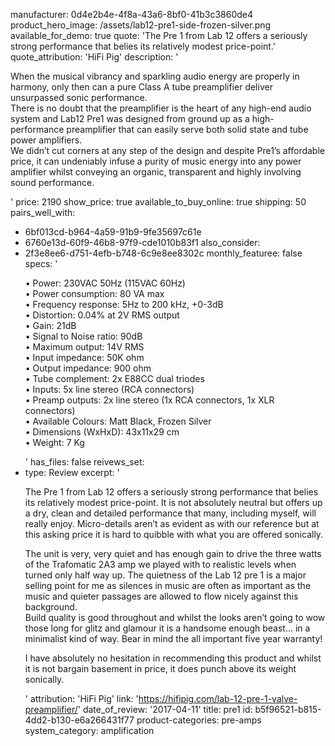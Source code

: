 manufacturer: 0d4e2b4e-4f8a-43a6-8bf0-41b3c3860de4
product_hero_image: /assets/lab12-pre1-side-frozen-silver.png
available_for_demo: true
quote: 'The Pre 1 from Lab 12 offers a seriously strong performance that belies its relatively modest price-point.'
quote_attribution: 'HiFi Pig'
description: '<p>When the musical vibrancy and sparkling audio energy are properly in harmony, only then can a pure Class A tube preamplifier deliver unsurpassed sonic performance.<br>There is no doubt that the preamplifier is the heart of any high-end audio system and Lab12 Pre1 was designed from ground up as a high-performance preamplifier that can easily serve both solid state and tube power amplifiers.<br>We didn’t cut corners at any step of the design and despite Pre1’s affordable price, it can undeniably infuse a purity of music energy into any power amplifier whilst conveying an organic, transparent and highly involving sound performance.&nbsp;&nbsp;</p>'
price: 2190
show_price: true
available_to_buy_online: true
shipping: 50
pairs_well_with:
  - 6bf013cd-b964-4a59-91b9-9fe35697c61e
  - 6760e13d-60f9-46b8-97f9-cde1010b83f1
also_consider:
  - 2f3e8ee6-d751-4efb-b748-6c9e8ee8302c
monthly_featuree: false
specs: '<p>• Power: 230VAC 50Hz (115VAC 60Hz)<br>• Power consumption: 80 VA max<br>• Frequency response: 5Hz to 200 kHz, +0-3dB<br>• Distortion: 0.04% at 2V RMS output<br>• Gain: 21dB<br>• Signal to Noise ratio: 90dB<br>• Maximum output: 14V RMS<br>• Input impedance: 50K ohm<br>• Output impedance: 900 ohm<br>• Tube complement: 2x E88CC dual triodes<br>• Inputs: 5x line stereo (RCA connectors)<br>• Preamp outputs: 2x line stereo (1x RCA connectors, 1x XLR connectors)<br>• Available Colours: Matt Black, Frozen Silver<br>• Dimensions (WxHxD): 43x11x29 cm<br>• Weight: 7 Kg&nbsp;&nbsp;</p>'
has_files: false
reivews_set:
  -
    type: Review
    excerpt: '<p>The Pre 1 from Lab 12 offers a seriously strong performance that belies its relatively modest price-point. It is not absolutely neutral but offers up a dry, clean and detailed performance that many, including myself, will really enjoy. Micro-details aren’t as evident as with our reference but at this asking price it is hard to quibble with what you are offered sonically.</p><p>The unit is very, very quiet and has enough gain to drive the three watts of the Trafomatic 2A3 amp we played with to realistic levels when turned only half way up. The quietness of the Lab 12 pre 1 is a major selling point for me as silences in music are often as important as the music and quieter passages are allowed to flow nicely against this background.<br>Build quality is good throughout and whilst the looks aren’t going to wow those long for glitz and glamour it is a handsome enough beast… in a minimalist kind of way. Bear in mind the all important five year warranty!</p><p>I have absolutely no hesitation in recommending this product and whilst it is not bargain basement in price, it does punch above its weight sonically.</p>'
    attribution: 'HiFi Pig'
    link: 'https://hifipig.com/lab-12-pre-1-valve-preamplifier/'
    date_of_review: '2017-04-11'
title: pre1
id: b5f96521-b815-4dd2-b130-e6a266431f77
product-categories: pre-amps
system_category: amplification

